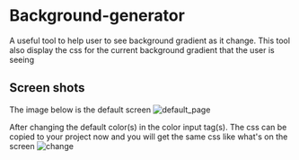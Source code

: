 # Background-generator

A useful tool to help user to see background gradient as it change. This tool also display the css for the current background gradient that the user is seeing


## Screen shots

The image below is the default screen
![default_page](https://user-images.githubusercontent.com/49459617/73771762-f3b47d00-474c-11ea-8b99-16f68791ee93.png)


After changing the default color(s) in the color input tag(s). The css can be copied to your project now and you will get the same css like what's on the screen
![change](https://user-images.githubusercontent.com/49459617/73772133-9f5dcd00-474d-11ea-810c-73548acfba59.png)
